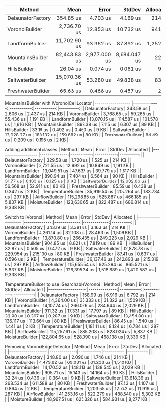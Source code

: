 ﻿|            Method |         Mean |        Error |       StdDev | Allocated |
|------------------ |-------------:|-------------:|-------------:|----------:|
| DelaunatorFactory |    354.85 us |     4.703 us |     4.169 us |    214 KB |
|    VoronoiBuilder |  2,736.70 us |    12.853 us |    10.732 us |    941 KB |
|   LandformBuilder | 11,702.90 us |    93.962 us |    87.892 us |  1,252 KB |
|  MountainsBuilder | 82,443.83 us | 2,977.000 us | 8,684.047 us |     22 KB |
|      HillsBuilder |     26.04 us |     0.074 us |     0.061 us |      9 KB |
|  SaltwaterBuilder | 15,070.36 us |    53.280 us |    49.838 us |     83 KB |
| FreshwaterBuilder |     65.63 us |     0.488 us |     0.457 us |      2 KB |

MountainsBuilder with IVoronoiCellLocator
|------------------ |-------------:|-----------:|-----------:|----------:|
| DelaunatorFactory |    343.58 us |   2.606 us |   2.437 us |    214 KB |
|    VoronoiBuilder |  3,768.65 us |  59.265 us |  55.436 us |  1,191 KB |
|   LandformBuilder | 13,070.15 us | 114.587 us | 101.578 us |  1,616 KB |
|  MountainsBuilder |    898.38 us |   7.115 us |   6.307 us |     89 KB |
|      HillsBuilder |     33.19 us |   0.492 us |   0.460 us |      9 KB |
|  SaltwaterBuilder | 13,028.27 us | 180.132 us | 159.682 us |     80 KB |
| FreshwaterBuilder |     84.49 us |   0.209 us |   0.195 us |      2 KB |

Adding additional classes
|             Method |          Mean |      Error |     StdDev | Allocated |
|------------------- |--------------:|-----------:|-----------:|----------:|
|  DelaunatorFactory |     329.58 us |   1.720 us |   1.525 us |    214 KB |
|     VoronoiBuilder |   3,721.55 us |  12.992 us |  10.849 us |  1,191 KB |
|    LandformBuilder |  13,049.51 us |  47.637 us |  39.779 us |  1,617 KB |
|   MountainsBuilder |     890.94 us |   7.404 us |   6.564 us |     90 KB |
|       HillsBuilder |      31.77 us |   0.133 us |   0.125 us |      9 KB |
|   SaltwaterBuilder |  12,632.06 us |  56.568 us |  52.914 us |     80 KB |
|  FreshwaterBuilder |      85.59 us |   0.438 us |   0.342 us |      2 KB |
| TemperatureBuilder |  35,919.54 us | 207.264 us | 183.734 us |    297 KB |
|     AirflowBuilder | 115,298.85 us | 525.887 us | 466.185 us |  5,837 KB |
|    MoistureBuilder | 123,630.65 us | 822.487 us | 686.814 us |  9,338 KB |

Switch to IVoronoi
|             Method |          Mean |        Error |       StdDev | Allocated |
|------------------- |--------------:|-------------:|-------------:|----------:|
|  DelaunatorFactory |     343.19 us |     3.381 us |     3.163 us |    214 KB |
|     VoronoiBuilder |   4,261.14 us |    32.108 us |    28.463 us |  1,509 KB |
|    LandformBuilder |  13,870.80 us |   266.435 us |   249.223 us |  2,029 KB |
|   MountainsBuilder |     904.85 us |     8.821 us |     7.819 us |     89 KB |
|       HillsBuilder |      32.87 us |     0.505 us |     0.472 us |      9 KB |
|   SaltwaterBuilder |  12,878.78 us |   229.954 us |   215.100 us |     80 KB |
|  FreshwaterBuilder |      87.41 us |     0.637 us |     0.596 us |      2 KB |
| TemperatureBuilder |  36,137.46 us |   242.893 us |   215.319 us |    297 KB |
|     AirflowBuilder | 115,655.54 us |   925.294 us |   865.521 us |  5,837 KB |
|    MoistureBuilder | 126,395.34 us | 1,518.689 us | 1,420.582 us |  9,338 KB |

TemperatureBuilder to use ISearchableVoronoi
|             Method |          Mean |      Error |     StdDev | Allocated |
|------------------- |--------------:|-----------:|-----------:|----------:|
|  DelaunatorFactory |     358.99 us |   6.916 us |   6.792 us |    214 KB |
|     VoronoiBuilder |   4,364.00 us |  35.333 us |  31.322 us |  1,509 KB |
|    LandformBuilder |  14,107.74 us | 266.026 us | 284.644 us |  2,029 KB |
|   MountainsBuilder |     911.32 us |  17.331 us |  17.797 us |     89 KB |
|       HillsBuilder |      32.90 us |   0.307 us |   0.287 us |      9 KB |
|   SaltwaterBuilder |  13,454.80 us | 136.117 us | 113.664 us |     80 KB |
|  FreshwaterBuilder |      86.46 us |   1.540 us |   1.441 us |      2 KB |
| TemperatureBuilder |   1,181.11 us |   8.124 us |   6.784 us |    287 KB |
|     AirflowBuilder | 115,257.61 us | 885.208 us | 828.024 us |  5,837 KB |
|    MoistureBuilder | 122,804.65 us | 528.090 us | 468.138 us |  9,339 KB |

Removing VoronoiEdgeDetector
|             Method |         Mean |      Error |     StdDev | Allocated |
|------------------- |-------------:|-----------:|-----------:|----------:|
|  DelaunatorFactory |    348.80 us |   2.090 us |   1.746 us |    214 KB |
|     VoronoiBuilder |  4,479.82 us |  69.081 us |  61.238 us |  1,510 KB |
|    LandformBuilder | 14,170.52 us | 148.113 us | 138.545 us |  2,029 KB |
|   MountainsBuilder |    905.71 us |  15.143 us |  14.164 us |     90 KB |
|       HillsBuilder |     32.24 us |   0.436 us |   0.364 us |      9 KB |
|   SaltwaterBuilder | 13,618.36 us | 268.534 us | 611.588 us |     80 KB |
|  FreshwaterBuilder |     87.43 us |   1.107 us |   0.864 us |      2 KB |
| TemperatureBuilder |  1,203.55 us |  12.742 us |  11.919 us |    287 KB |
|     AirflowBuilder | 41,253.16 us | 522.279 us | 488.540 us |  5,302 KB |
|    MoistureBuilder | 48,967.51 us | 625.326 us | 584.931 us |  8,277 KB |